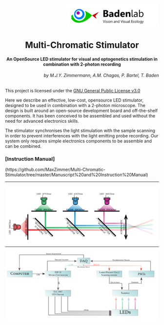 ﻿<p align="right"><img src="https://github.com/BadenLab/Zebrafish-visual-space-model/blob/master/Images/Logo.png" width="300"/>
<h1 align="center">Multi-Chromatic Stimulator</h1></p>
<h4 align="center">An OpenSource LED stimulator for visual and optogenetics stimulation in combination with 2-photon recording</h4>
<p align="center"><h6 align="right">by M.J.Y. Zimmermann, A.M. Chagas, P. Bartel, T. Baden</h6></p>

This project is licensed under the [GNU General Public License v3.0](https://github.com/MaxZimmer/Multi-Chromatic-Stimulator/blob/master/LICENSE)

Here we describe an effective, low-cost, opensource LED stimulator, designed to be used in combination with a 2-photon microscope. The design is built around an open-source development board and off-the-shelf components. It has been conceived to be assembled and used without the need for advanced electronics skills.

The stimulator synchronises the light stimulation with the sample scanning in order to prevent interferences with the light emitting probe recording. Our system only requires simple electronics components to be assemble and can be combined.

<h3>[Instruction Manual]</h3>(https://github.com/MaxZimmer/Multi-Chromatic-Stimulator/tree/master/Manuscript%20and%20Instruction%20Manual)

***

<img align="center" src="https://github.com/MaxZimmer/Multi-Chromatic-Stimulator/blob/master/Images/Visual%20Stimulator.png" width="1000"/>

***

<img align="center" src="https://github.com/MaxZimmer/Multi-Chromatic-Stimulator/blob/master/Images/Schematics.png" width="1000"/>

